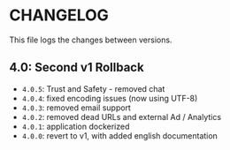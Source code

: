 # CHANGELOG

This file logs the changes between versions.

## 4.0: Second v1 Rollback

* `4.0.5`: Trust and Safety - removed chat
* `4.0.4`: fixed encoding issues (now using UTF-8)
* `4.0.3`: removed email support
* `4.0.2`: removed dead URLs and external Ad / Analytics
* `4.0.1`: application dockerized
* `4.0.0`: revert to v1, with added english documentation
